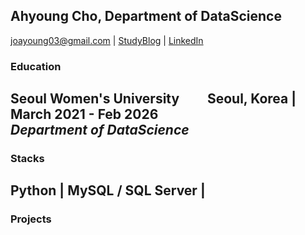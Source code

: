 ## Ahyoung Cho, Department of DataScience
joayoung03@gmail.com  |  [StudyBlog](https://ds-student.tistory.com/)  |  [LinkedIn](https://www.linkedin.com/in/ahyoungcho0035/)      

### Education

**Seoul Women's University**  &nbsp; &nbsp; &nbsp; &nbsp;  Seoul, Korea | March 2021 - Feb 2026      
_Department of DataScience_     
-----     
     
### Stacks
Python | MySQL / SQL Server | 
-----

### Projects
